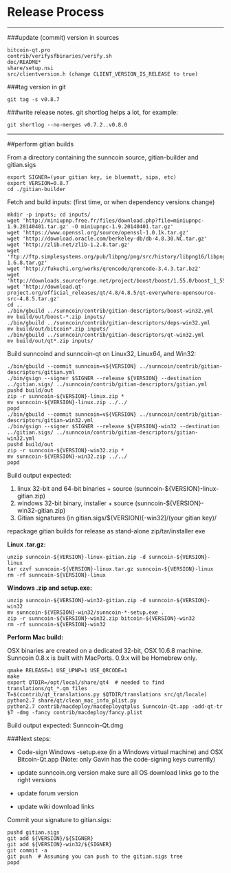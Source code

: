 Release Process
====================

* * *

###update (commit) version in sources


	bitcoin-qt.pro
	contrib/verifysfbinaries/verify.sh
	doc/README*
	share/setup.nsi
	src/clientversion.h (change CLIENT_VERSION_IS_RELEASE to true)

###tag version in git

	git tag -s v0.8.7

###write release notes. git shortlog helps a lot, for example:

	git shortlog --no-merges v0.7.2..v0.8.0

* * *

##perform gitian builds

 From a directory containing the sunncoin source, gitian-builder and gitian.sigs
  
	export SIGNER=(your gitian key, ie bluematt, sipa, etc)
	export VERSION=0.8.7
	cd ./gitian-builder

 Fetch and build inputs: (first time, or when dependency versions change)

	mkdir -p inputs; cd inputs/
	wget 'http://miniupnp.free.fr/files/download.php?file=miniupnpc-1.9.20140401.tar.gz' -O miniupnpc-1.9.20140401.tar.gz'
	wget 'https://www.openssl.org/source/openssl-1.0.1k.tar.gz'
	wget 'http://download.oracle.com/berkeley-db/db-4.8.30.NC.tar.gz'
	wget 'http://zlib.net/zlib-1.2.8.tar.gz'
	wget 'ftp://ftp.simplesystems.org/pub/libpng/png/src/history/libpng16/libpng-1.6.8.tar.gz'
	wget 'http://fukuchi.org/works/qrencode/qrencode-3.4.3.tar.bz2'
	wget 'http://downloads.sourceforge.net/project/boost/boost/1.55.0/boost_1_55_0.tar.bz2'
	wget 'http://download.qt-project.org/official_releases/qt/4.8/4.8.5/qt-everywhere-opensource-src-4.8.5.tar.gz'
	cd ..
	./bin/gbuild ../sunncoin/contrib/gitian-descriptors/boost-win32.yml
	mv build/out/boost-*.zip inputs/
	./bin/gbuild ../sunncoin/contrib/gitian-descriptors/deps-win32.yml
	mv build/out/bitcoin*.zip inputs/
	./bin/gbuild ../sunncoin/contrib/gitian-descriptors/qt-win32.yml
	mv build/out/qt*.zip inputs/

 Build sunncoind and sunncoin-qt on Linux32, Linux64, and Win32:
  
	./bin/gbuild --commit sunncoin=v${VERSION} ../sunncoin/contrib/gitian-descriptors/gitian.yml
	./bin/gsign --signer $SIGNER --release ${VERSION} --destination ../gitian.sigs/ ../sunncoin/contrib/gitian-descriptors/gitian.yml
	pushd build/out
	zip -r sunncoin-${VERSION}-linux.zip *
	mv sunncoin-${VERSION}-linux.zip ../../
	popd
	./bin/gbuild --commit sunncoin=v${VERSION} ../sunncoin/contrib/gitian-descriptors/gitian-win32.yml
	./bin/gsign --signer $SIGNER --release ${VERSION}-win32 --destination ../gitian.sigs/ ../sunncoin/contrib/gitian-descriptors/gitian-win32.yml
	pushd build/out
	zip -r sunncoin-${VERSION}-win32.zip *
	mv sunncoin-${VERSION}-win32.zip ../../
	popd

  Build output expected:

  1. linux 32-bit and 64-bit binaries + source (sunncoin-${VERSION}-linux-gitian.zip)
  2. windows 32-bit binary, installer + source (sunncoin-${VERSION}-win32-gitian.zip)
  3. Gitian signatures (in gitian.sigs/${VERSION}[-win32]/(your gitian key)/

repackage gitian builds for release as stand-alone zip/tar/installer exe

**Linux .tar.gz:**

	unzip sunncoin-${VERSION}-linux-gitian.zip -d sunncoin-${VERSION}-linux
	tar czvf sunncoin-${VERSION}-linux.tar.gz sunncoin-${VERSION}-linux
	rm -rf sunncoin-${VERSION}-linux

**Windows .zip and setup.exe:**

	unzip sunncoin-${VERSION}-win32-gitian.zip -d sunncoin-${VERSION}-win32
	mv sunncoin-${VERSION}-win32/sunncoin-*-setup.exe .
	zip -r sunncoin-${VERSION}-win32.zip bitcoin-${VERSION}-win32
	rm -rf sunncoin-${VERSION}-win32

**Perform Mac build:**

  OSX binaries are created on a dedicated 32-bit, OSX 10.6.8 machine.
  Sunncoin 0.8.x is built with MacPorts.  0.9.x will be Homebrew only.

	qmake RELEASE=1 USE_UPNP=1 USE_QRCODE=1
	make
	export QTDIR=/opt/local/share/qt4  # needed to find translations/qt_*.qm files
	T=$(contrib/qt_translations.py $QTDIR/translations src/qt/locale)
	python2.7 share/qt/clean_mac_info_plist.py
	python2.7 contrib/macdeploy/macdeployqtplus Sunncoin-Qt.app -add-qt-tr $T -dmg -fancy contrib/macdeploy/fancy.plist

 Build output expected: Sunncoin-Qt.dmg

###Next steps:

* Code-sign Windows -setup.exe (in a Windows virtual machine) and
  OSX Bitcoin-Qt.app (Note: only Gavin has the code-signing keys currently)

* update sunncoin.org version
  make sure all OS download links go to the right versions

* update forum version

* update wiki download links

Commit your signature to gitian.sigs:

	pushd gitian.sigs
	git add ${VERSION}/${SIGNER}
	git add ${VERSION}-win32/${SIGNER}
	git commit -a
	git push  # Assuming you can push to the gitian.sigs tree
	popd

